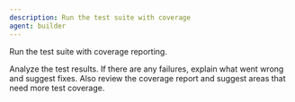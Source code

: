 ```yaml
---
description: Run the test suite with coverage
agent: builder
---
```


Run the test suite with coverage reporting.

Analyze the test results. If there are any failures, explain what went wrong and suggest fixes. Also review the coverage report and suggest areas that need more test coverage.
